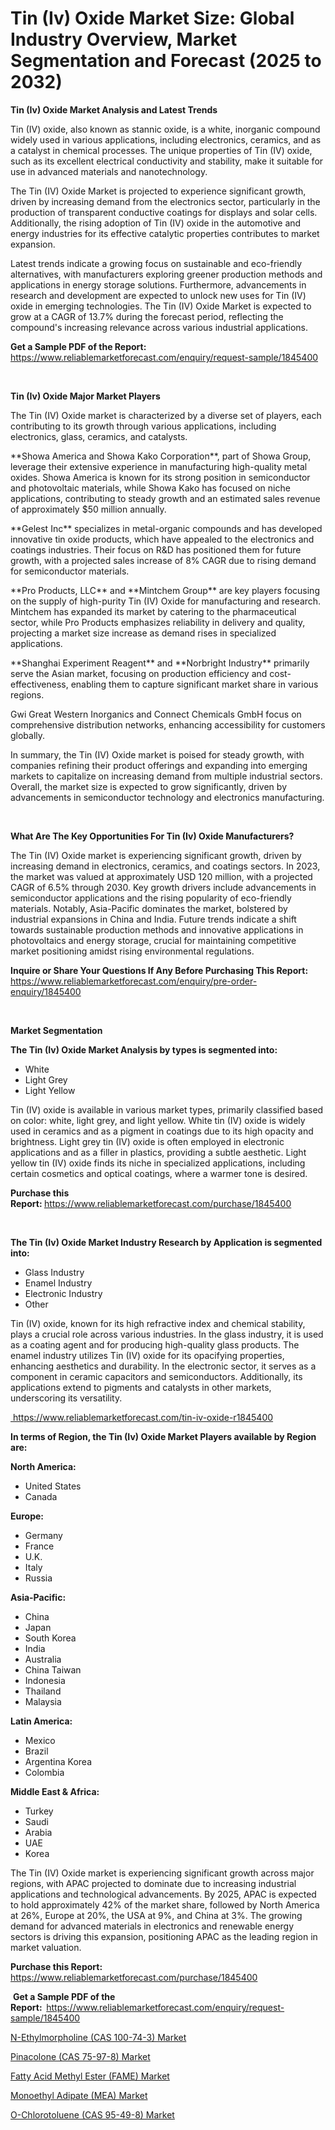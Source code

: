 <p><h1>Tin (Iv) Oxide Market Size: Global Industry Overview, Market Segmentation and Forecast (2025 to 2032)</h1></p><p><strong>Tin (Iv) Oxide Market Analysis and Latest Trends</strong></p>
<p><p>Tin (IV) oxide, also known as stannic oxide, is a white, inorganic compound widely used in various applications, including electronics, ceramics, and as a catalyst in chemical processes. The unique properties of Tin (IV) oxide, such as its excellent electrical conductivity and stability, make it suitable for use in advanced materials and nanotechnology. </p><p>The Tin (IV) Oxide Market is projected to experience significant growth, driven by increasing demand from the electronics sector, particularly in the production of transparent conductive coatings for displays and solar cells. Additionally, the rising adoption of Tin (IV) oxide in the automotive and energy industries for its effective catalytic properties contributes to market expansion. </p><p>Latest trends indicate a growing focus on sustainable and eco-friendly alternatives, with manufacturers exploring greener production methods and applications in energy storage solutions. Furthermore, advancements in research and development are expected to unlock new uses for Tin (IV) oxide in emerging technologies. The Tin (IV) Oxide Market is expected to grow at a CAGR of 13.7% during the forecast period, reflecting the compound's increasing relevance across various industrial applications.</p></p>
<p><strong>Get a Sample PDF of the Report:&nbsp;</strong> <a href="https://www.reliablemarketforecast.com/enquiry/request-sample/1845400?utm_campaign=1875&utm_medium=2&utm_source=Github&utm_content=ia&utm_term=03042025&utm_id=tin-iv-oxide">https://www.reliablemarketforecast.com/enquiry/request-sample/1845400</a></p>
<p>&nbsp;</p>
<p><strong>Tin (Iv) Oxide Major Market Players</strong></p>
<p><p>The Tin (IV) Oxide market is characterized by a diverse set of players, each contributing to its growth through various applications, including electronics, glass, ceramics, and catalysts.</p><p>**Showa America and Showa Kako Corporation**, part of Showa Group, leverage their extensive experience in manufacturing high-quality metal oxides. Showa America is known for its strong position in semiconductor and photovoltaic materials, while Showa Kako has focused on niche applications, contributing to steady growth and an estimated sales revenue of approximately $50 million annually.</p><p>**Gelest Inc** specializes in metal-organic compounds and has developed innovative tin oxide products, which have appealed to the electronics and coatings industries. Their focus on R&D has positioned them for future growth, with a projected sales increase of 8% CAGR due to rising demand for semiconductor materials.</p><p>**Pro Products, LLC** and **Mintchem Group** are key players focusing on the supply of high-purity Tin (IV) Oxide for manufacturing and research. Mintchem has expanded its market by catering to the pharmaceutical sector, while Pro Products emphasizes reliability in delivery and quality, projecting a market size increase as demand rises in specialized applications.</p><p>**Shanghai Experiment Reagent** and **Norbright Industry** primarily serve the Asian market, focusing on production efficiency and cost-effectiveness, enabling them to capture significant market share in various regions. </p><p>Gwi Great Western Inorganics and Connect Chemicals GmbH focus on comprehensive distribution networks, enhancing accessibility for customers globally.</p><p>In summary, the Tin (IV) Oxide market is poised for steady growth, with companies refining their product offerings and expanding into emerging markets to capitalize on increasing demand from multiple industrial sectors. Overall, the market size is expected to grow significantly, driven by advancements in semiconductor technology and electronics manufacturing.</p></p>
<p>&nbsp;</p>
<p><strong>What Are The Key Opportunities For Tin (Iv) Oxide Manufacturers?</strong></p>
<p><p>The Tin (IV) Oxide market is experiencing significant growth, driven by increasing demand in electronics, ceramics, and coatings sectors. In 2023, the market was valued at approximately USD 120 million, with a projected CAGR of 6.5% through 2030. Key growth drivers include advancements in semiconductor applications and the rising popularity of eco-friendly materials. Notably, Asia-Pacific dominates the market, bolstered by industrial expansions in China and India. Future trends indicate a shift towards sustainable production methods and innovative applications in photovoltaics and energy storage, crucial for maintaining competitive market positioning amidst rising environmental regulations.</p></p>
<p><strong>Inquire or Share Your Questions If Any Before Purchasing This Report:</strong> <a href="https://www.reliablemarketforecast.com/enquiry/pre-order-enquiry/1845400?utm_campaign=1875&utm_medium=2&utm_source=Github&utm_content=ia&utm_term=03042025&utm_id=tin-iv-oxide">https://www.reliablemarketforecast.com/enquiry/pre-order-enquiry/1845400</a></p>
<p>&nbsp;</p>
<p><strong>Market Segmentation</strong></p>
<p><strong>The Tin (Iv) Oxide Market Analysis by types is segmented into:</strong></p>
<p><ul><li>White</li><li>Light Grey</li><li>Light Yellow</li></ul></p>
<p><p>Tin (IV) oxide is available in various market types, primarily classified based on color: white, light grey, and light yellow. White tin (IV) oxide is widely used in ceramics and as a pigment in coatings due to its high opacity and brightness. Light grey tin (IV) oxide is often employed in electronic applications and as a filler in plastics, providing a subtle aesthetic. Light yellow tin (IV) oxide finds its niche in specialized applications, including certain cosmetics and optical coatings, where a warmer tone is desired.</p></p>
<p><strong>Purchase this Report:&nbsp;</strong><a href="https://www.reliablemarketforecast.com/purchase/1845400?utm_campaign=1875&utm_medium=2&utm_source=Github&utm_content=ia&utm_term=03042025&utm_id=tin-iv-oxide">https://www.reliablemarketforecast.com/purchase/1845400</a></p>
<p>&nbsp;</p>
<p><strong>The Tin (Iv) Oxide Market Industry Research by Application is segmented into:</strong></p>
<p><ul><li>Glass Industry</li><li>Enamel Industry</li><li>Electronic Industry</li><li>Other</li></ul></p>
<p><p>Tin (IV) oxide, known for its high refractive index and chemical stability, plays a crucial role across various industries. In the glass industry, it is used as a coating agent and for producing high-quality glass products. The enamel industry utilizes Tin (IV) oxide for its opacifying properties, enhancing aesthetics and durability. In the electronic sector, it serves as a component in ceramic capacitors and semiconductors. Additionally, its applications extend to pigments and catalysts in other markets, underscoring its versatility.</p></p>
<p><a href="https://www.reliablemarketforecast.com/tin-iv-oxide-r1845400?utm_campaign=1875&utm_medium=2&utm_source=Github&utm_content=ia&utm_term=03042025&utm_id=tin-iv-oxide">&nbsp;https://www.reliablemarketforecast.com/tin-iv-oxide-r1845400</a></p>
<p><strong>In terms of Region, the Tin (Iv) Oxide Market Players available by Region are:</strong></p>
<p>
    <p> <strong> North America: </strong>
        <ul>
            <li>United States</li>
            <li>Canada</li>
        </ul>
        </p> 
    <p> <strong> Europe: </strong>
        <ul>
            <li>Germany</li>
            <li>France</li>
            <li>U.K.</li>
            <li>Italy</li>
            <li>Russia</li>
        </ul>
        </p> 
    <p> <strong> Asia-Pacific: </strong>
        <ul>
            <li>China</li>
            <li>Japan</li>
            <li>South Korea</li>
            <li>India</li>
            <li>Australia</li>
            <li>China Taiwan</li>
            <li>Indonesia</li>
            <li>Thailand</li>
            <li>Malaysia</li>
        </ul>
        </p> 
    <p> <strong> Latin America: </strong>
        <ul>
            <li>Mexico</li>
            <li>Brazil</li>
            <li>Argentina Korea</li>
            <li>Colombia</li>
        </ul>
        </p> 
    <p> <strong> Middle East & Africa: </strong>
        <ul>
            <li>Turkey</li>
            <li>Saudi</li>
            <li>Arabia</li>
            <li>UAE</li>
            <li>Korea</li>
        </ul>
    </p>
    </p>
<p><p>The Tin (IV) Oxide market is experiencing significant growth across major regions, with APAC projected to dominate due to increasing industrial applications and technological advancements. By 2025, APAC is expected to hold approximately 42% of the market share, followed by North America at 26%, Europe at 20%, the USA at 9%, and China at 3%. The growing demand for advanced materials in electronics and renewable energy sectors is driving this expansion, positioning APAC as the leading region in market valuation.</p></p>
<p><strong>Purchase this Report: </strong><a href="https://www.reliablemarketforecast.com/purchase/1845400?utm_campaign=1875&utm_medium=2&utm_source=Github&utm_content=ia&utm_term=03042025&utm_id=tin-iv-oxide">https://www.reliablemarketforecast.com/purchase/1845400</a></p>
<p>&nbsp;<strong>Get a Sample PDF of the Report:&nbsp;&nbsp;</strong><a href="https://www.reliablemarketforecast.com/enquiry/request-sample/1845400?utm_campaign=1875&utm_medium=2&utm_source=Github&utm_content=ia&utm_term=03042025&utm_id=tin-iv-oxide">https://www.reliablemarketforecast.com/enquiry/request-sample/1845400</a></p>
<p><strong></strong></p>
<p><p><a href="https://github.com/rentzszaszjn/Market-Research-Report-List-1/blob/main/n-ethylmorpholine-cas-100-74-3-market.md?utm_campaign=1875&utm_medium=2&utm_source=Github&utm_content=ia&utm_term=03042025&utm_id=tin-iv-oxide">N-Ethylmorpholine (CAS 100-74-3) Market</a></p><p><a href="https://github.com/perbetpereir/Market-Research-Report-List-1/blob/main/pinacolone-cas-75-97-8-market.md?utm_campaign=1875&utm_medium=2&utm_source=Github&utm_content=ia&utm_term=03042025&utm_id=tin-iv-oxide">Pinacolone (CAS 75-97-8) Market</a></p><p><a href="https://github.com/kevoncesya4j/Market-Research-Report-List-1/blob/main/fatty-acid-methyl-ester-fame-market.md?utm_campaign=1875&utm_medium=2&utm_source=Github&utm_content=ia&utm_term=03042025&utm_id=tin-iv-oxide">Fatty Acid Methyl Ester (FAME) Market</a></p><p><a href="https://github.com/ziringebrur1/Market-Research-Report-List-1/blob/main/monoethyl-adipate-mea-market.md?utm_campaign=1875&utm_medium=2&utm_source=Github&utm_content=ia&utm_term=03042025&utm_id=tin-iv-oxide">Monoethyl Adipate (MEA) Market</a></p><p><a href="https://github.com/sitarzerpa3d/Market-Research-Report-List-1/blob/main/o-chlorotoluene-cas-95-49-8-market.md?utm_campaign=1875&utm_medium=2&utm_source=Github&utm_content=ia&utm_term=03042025&utm_id=tin-iv-oxide">O-Chlorotoluene (CAS 95-49-8) Market</a></p></p>